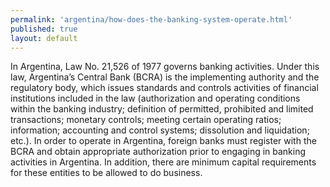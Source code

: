 ```yaml
---
permalink: 'argentina/how-does-the-banking-system-operate.html'
published: true
layout: default
---
```

In Argentina, Law No. 21,526 of 1977 governs banking activities. Under this law, Argentina’s Central Bank (BCRA) is the implementing authority and the regulatory body, which issues standards and controls activities of financial institutions included in the law (authorization and operating conditions within the banking industry; definition of permitted, prohibited and limited transactions; monetary controls; meeting certain operating ratios; information; accounting and control systems; dissolution and liquidation; etc.). In order to operate in Argentina, foreign banks must register with the BCRA and obtain appropriate authorization prior to engaging in banking activities in Argentina. In addition, there are minimum capital requirements for these entities to be allowed to do business.
